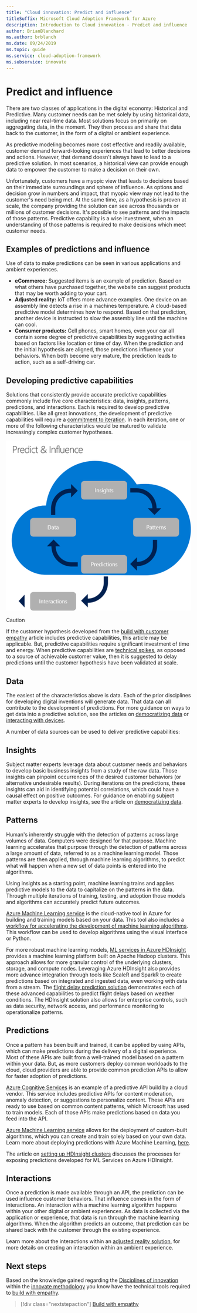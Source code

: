 ```yaml
---
title: "Cloud innovation: Predict and influence"
titleSuffix: Microsoft Cloud Adoption Framework for Azure
description: Introduction to Cloud innovation - Predict and influence
author: BrianBlanchard
ms.author: brblanch
ms.date: 09/24/2019
ms.topic: guide
ms.service: cloud-adoption-framework
ms.subservice: innovate
---
```


# Predict and influence

There are two classes of applications in the digital economy: Historical and Predictive. Many customer needs can be met solely by using historical data, including near real-time data. Most solutions focus on primarily on aggregating data, in the moment. They then process and share that data back to the customer, in the form of a digital or ambient experience.

As predictive modeling becomes more cost effective and readily available, customer demand forward-looking experiences that lead to better decisions and actions. However, that demand doesn't always have to lead to a predictive solution. In most scenarios, a historical view can provide enough data to empower the customer to make a decision on their own.

Unfortunately, customers have a myopic view that leads to decisions based on their immediate surroundings and sphere of influence. As options and decision grow in numbers and impact, that myopic view may not lead to the customer's need being met. At the same time, as a hypothesis is proven at scale, the company providing the solution can see across thousands or millions of customer decisions. It's possible to see patterns and the impacts of those patterns. Predictive capability is a wise investment, when an understanding of those patterns is required to make decisions which meet customer needs.

## Examples of predictions and influence

Use of data to make predictions can be seen in various applications and ambient experiences.

- **eCommerce:** Suggested items is an example of prediction. Based on what others have purchased together, the website can suggest products that may be worth adding to your cart.
- **Adjusted reality:** IoT offers more advance examples. One device on an assembly line detects a rise in a machines temperature. A cloud-based predictive model determines how to respond. Based on that prediction, another device is instructed to slow the assembly line until the machine can cool.
- **Consumer products:** Cell phones, smart homes, even your car all contain some degree of predictive capabilities by suggesting activities based on factors like location or time of day. When the prediction and the initial hypothesis are aligned, those predictions influence your behaviors. When both become very mature, the prediction leads to action, such as a self-driving car.

## Developing predictive capabilities

Solutions that consistently provide accurate predictive capabilities commonly include five core characteristics: data, insights, patterns, predictions, and interactions. Each is required to develop predictive capabilities. Like all great innovations, the development of predictive capabilities will require a [commitment to iteration](./index.md#commitment-to-iteration). In each iteration, one or more of the following characteristics would be matured to validate increasingly complex customer hypotheses.

![Steps to predictive capabilities](../../_images/innovate/predict-and-influence.png)

> [!CAUTION]
> If the customer hypothesis developed from the [build with customer empathy](./build.md) article includes predictive capabilities, this article may be applicable. But, predictive capabilities require significant investment of time and energy. When predictive capabilities are [technical spikes](./build.md#reduce-complexity-and-delay-technical-spikes), as opposed to a source of achievable customer value, then it is suggested to delay predictions until the customer hypothesis have been validated at scale.

## Data

The easiest of the characteristics above is data. Each of the prior disciplines for developing digital inventions will generate data. That data can all contribute to the development of predictions. For more guidance on ways to get data into a predictive solution, see the articles on [democratizing data](./data.md) or [interacting with devices](./devices.md).

A number of data sources can be used to deliver predictive capabilities:

## Insights

Subject matter experts leverage data about customer needs and behaviors to develop basic business insights from a study of the raw data. Those insights can pinpoint occurrences of the desired customer behaviors (or alternative undesirable results). During iterations on the predictions, these insights can aid in identifying potential correlations, which could have a causal effect on positive outcomes. For guidance on enabling subject matter experts to develop insights, see the article on [democratizing data](./data.md).

## Patterns

Human's inherently struggle with the detection of patterns across large volumes of data. Computers were designed for that purpose. Machine learning accelerates that purpose through the detection of patterns across a large amount of data, referred to as a machine learning model. Those patterns are then applied, through machine learning algorithms, to predict what will happen when a new set of data points is entered into the algorithms.

Using insights as a starting point, machine learning trains and applies predictive models to the data to capitalize on the patterns in the data. Through multiple iterations of training, testing, and adoption those models and algorithms can accurately predict future outcomes.

[Azure Machine Learning service](https://docs.microsoft.com/azure/machine-learning/service/overview-what-is-azure-ml) is the cloud-native tool in Azure for building and training models based on your data. This tool also includes a [workflow for accelerating the development of machine learning algorithms](https://docs.microsoft.com/azure/machine-learning/service/concept-azure-machine-learning-architecture). This workflow can be used to develop algorithms using the visual interface or Python.

For more robust machine learning models, [ML services in Azure HDInsight](https://docs.microsoft.com/azure/hdinsight/r-server/r-server-overview) provides a machine learning platform built on Apache Hadoop clusters. This approach allows for more granular control of the underlying clusters, storage, and compute nodes. Leveraging Azure HDInsight also provides more advance integration through tools like ScaleR and SparkR to create predictions based on integrated and ingested data, even working with data from a stream. The [flight delay prediction solution](https://docs.microsoft.com/azure/hdinsight/hdinsight-hadoop-r-scaler-sparkr) demonstrates each of these advanced capabilities to predict flight delays based on weather conditions. The HDInsight solution also allows for enterprise controls, such as data security, network access, and performance monitoring to operationalize patterns.

## Predictions

Once a pattern has been built and trained, it can be applied by using APIs, which can make predictions during the delivery of a digital experience. Most of these APIs are built from a well-trained model based on a pattern within your data. But, as more customers deploy common workloads to the cloud, cloud providers are able to provide common prediction APIs to allow for faster adoption of predictions.

[Azure Cognitive Services](https://docs.microsoft.com/azure/cognitive-services) is an example of a predictive API build by a cloud vendor. This service includes predictive APIs for content moderation, anomaly detection, or suggestions to personalize content. These APIs are ready to use based on common content patterns, which Microsoft has used to train models. Each of those APIs make predictions based on data you feed into the API.

[Azure Machine Learning service](https://docs.microsoft.com/azure/machine-learning) allows for the deployment of custom-built algorithms, which you can create and train solely based on your own data. Learn more about deploying predictions with Azure Machine Learning, [here](https://docs.microsoft.com/azure/machine-learning/service/how-to-deploy-and-where).

The article on [setting up HDInsight clusters](https://docs.microsoft.com/azure/hdinsight/hdinsight-hadoop-provision-linux-clusters) discusses the processes for exposing predictions developed for ML Services on Azure HDInsight.

## Interactions

Once a prediction is made available through an API, the prediction can be used influence customer behaviors. That influence comes in the form of interactions. An interaction with a machine learning algorithm happens within your other digital or ambient experiences. As data is collected via the application or experience, that data is run through the machine learning algorithms. When the algorithm predicts an outcome, that prediction can be shared back with the customer through the existing experience.

Learn more about the interactions within an [adjusted reality solution](./devices.md#adjusted-reality), for more details on creating an interaction within an ambient experience.

## Next steps

Based on the knowledge gained regarding the [Disciplines of innovation](./invention.md) within the [innovate methodology](./index.md) you know have the technical tools required to [build with empathy](./build.md).

> [!div class="nextstepaction"]
> [Build with empathy](./build.md)
